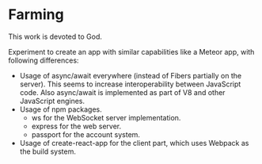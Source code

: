 # Farming

This work is devoted to God.

Experiment to create an app with similar capabilities like a Meteor app, with following differences:

* Usage of async/await everywhere (instead of Fibers partially on the server).
  This seems to increase interoperability between JavaScript code.
  Also async/await is implemented as part of V8 and other JavaScript engines.
* Usage of npm packages.
    * ws for the WebSocket server implementation.
    * express for the web server.
    * passport for the account system.
* Usage of create-react-app for the client part, which uses Webpack as the build system.
